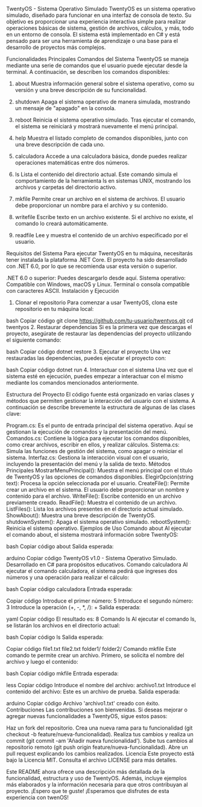 TwentyOS - Sistema Operativo Simulado
TwentyOS es un sistema operativo simulado, diseñado para funcionar en una interfaz de consola de texto. Su objetivo es proporcionar una experiencia interactiva simple para realizar operaciones básicas de sistema, gestión de archivos, cálculos, y más, todo en un entorno de consola. El sistema está implementado en C# y está pensado para ser una herramienta de aprendizaje o una base para el desarrollo de proyectos más complejos.

Funcionalidades Principales
Comandos del Sistema
TwentyOS se maneja mediante una serie de comandos que el usuario puede ejecutar desde la terminal. A continuación, se describen los comandos disponibles:

1. about
Muestra información general sobre el sistema operativo, como su versión y una breve descripción de su funcionalidad.

2. shutdown
Apaga el sistema operativo de manera simulada, mostrando un mensaje de "apagado" en la consola.

3. reboot
Reinicia el sistema operativo simulado. Tras ejecutar el comando, el sistema se reiniciará y mostrará nuevamente el menú principal.

4. help
Muestra el listado completo de comandos disponibles, junto con una breve descripción de cada uno.

5. calculadora
Accede a una calculadora básica, donde puedes realizar operaciones matemáticas entre dos números.

6. ls
Lista el contenido del directorio actual. Este comando simula el comportamiento de la herramienta ls en sistemas UNIX, mostrando los archivos y carpetas del directorio activo.

7. mkfile
Permite crear un archivo en el sistema de archivos. El usuario debe proporcionar un nombre para el archivo y su contenido.

8. writefile
Escribe texto en un archivo existente. Si el archivo no existe, el comando lo creará automáticamente.

9. readfile
Lee y muestra el contenido de un archivo especificado por el usuario.

Requisitos del Sistema
Para ejecutar TwentyOS en tu máquina, necesitarás tener instalada la plataforma .NET Core. El proyecto ha sido desarrollado con .NET 6.0, por lo que se recomienda usar esta versión o superior.

.NET 6.0 o superior: Puedes descargarlo desde aquí.
Sistema operativo: Compatible con Windows, macOS y Linux.
Terminal o consola compatible con caracteres ASCII.
Instalación y Ejecución
1. Clonar el repositorio
Para comenzar a usar TwentyOS, clona este repositorio en tu máquina local:

bash
Copiar código
git clone https://github.com/tu-usuario/twentyos.git
cd twentyos
2. Restaurar dependencias
Si es la primera vez que descargas el proyecto, asegúrate de restaurar las dependencias del proyecto utilizando el siguiente comando:

bash
Copiar código
dotnet restore
3. Ejecutar el proyecto
Una vez restauradas las dependencias, puedes ejecutar el proyecto con:

bash
Copiar código
dotnet run
4. Interactuar con el sistema
Una vez que el sistema esté en ejecución, puedes empezar a interactuar con el mismo mediante los comandos mencionados anteriormente.

Estructura del Proyecto
El código fuente está organizado en varias clases y métodos que permiten gestionar la interacción del usuario con el sistema. A continuación se describe brevemente la estructura de algunas de las clases clave:

Program.cs: Es el punto de entrada principal del sistema operativo. Aquí se gestionan la ejecución de comandos y la presentación del menú.
Comandos.cs: Contiene la lógica para ejecutar los comandos disponibles, como crear archivos, escribir en ellos, y realizar cálculos.
Sistema.cs: Simula las funciones de gestión del sistema, como apagar o reiniciar el sistema.
Interfaz.cs: Gestiona la interacción visual con el usuario, incluyendo la presentación del menú y la salida de texto.
Métodos Principales
MostrarMenuPrincipal(): Muestra el menú principal con el título de TwentyOS y las opciones de comandos disponibles.
ElegirOpcion(string text): Procesa la opción seleccionada por el usuario.
CreateFile(): Permite crear un archivo en el sistema. El usuario debe proporcionar un nombre y contenido para el archivo.
WriteFile(): Escribe contenido en un archivo previamente creado.
ReadFile(): Muestra el contenido de un archivo.
ListFiles(): Lista los archivos presentes en el directorio actual simulado.
ShowAbout(): Muestra una breve descripción de TwentyOS.
shutdownSystem(): Apaga el sistema operativo simulado.
rebootSystem(): Reinicia el sistema operativo.
Ejemplos de Uso
Comando about
Al ejecutar el comando about, el sistema mostrará información sobre TwentyOS:

bash
Copiar código
about
Salida esperada:

arduino
Copiar código
TwentyOS v1.0 - Sistema Operativo Simulado.
Desarrollado en C# para propósitos educativos.
Comando calculadora
Al ejecutar el comando calculadora, el sistema pedirá que ingreses dos números y una operación para realizar el cálculo:

bash
Copiar código
calculadora
Entrada esperada:

Copiar código
Introduce el primer número: 5
Introduce el segundo número: 3
Introduce la operación (+, -, *, /): +
Salida esperada:

yaml
Copiar código
El resultado es: 8
Comando ls
Al ejecutar el comando ls, se listarán los archivos en el directorio actual:

bash
Copiar código
ls
Salida esperada:

Copiar código
file1.txt
file2.txt
folder1/
folder2/
Comando mkfile
Este comando te permite crear un archivo. Primero, se solicita el nombre del archivo y luego el contenido:

bash
Copiar código
mkfile
Entrada esperada:

less
Copiar código
Introduce el nombre del archivo: archivo1.txt
Introduce el contenido del archivo: Este es un archivo de prueba.
Salida esperada:

arduino
Copiar código
Archivo 'archivo1.txt' creado con éxito.
Contribuciones
Las contribuciones son bienvenidas. Si deseas mejorar o agregar nuevas funcionalidades a TwentyOS, sigue estos pasos:

Haz un fork del repositorio.
Crea una nueva rama para tu funcionalidad (git checkout -b feature/nueva-funcionalidad).
Realiza tus cambios y realiza un commit (git commit -am 'Añadir nueva funcionalidad').
Sube tus cambios al repositorio remoto (git push origin feature/nueva-funcionalidad).
Abre un pull request explicando los cambios realizados.
Licencia
Este proyecto está bajo la Licencia MIT. Consulta el archivo LICENSE para más detalles.

Este README ahora ofrece una descripción más detallada de la funcionalidad, estructura y uso de TwentyOS. Además, incluye ejemplos más elaborados y la información necesaria para que otros contribuyan al proyecto. ¡Espero que te guste!
¡Esperamos que disfrutes de esta experiencia con twenOS!